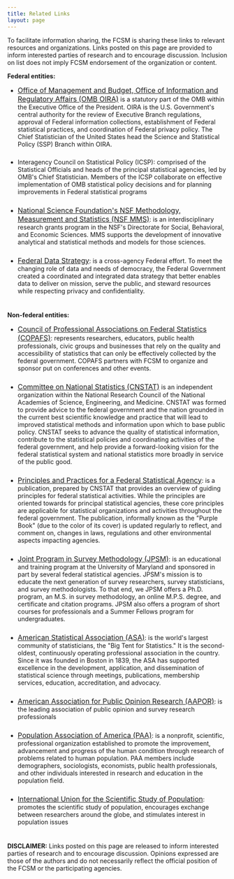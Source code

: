 ```yaml
---
title: Related Links
layout: page
---
```

<p>To facilitate information sharing, the FCSM is sharing these links to relevant resources and organizations. Links posted on this page are provided to inform interested parties of research and to encourage discussion. Inclusion on list does not imply FCSM endorsement of the organization or content. </p>
<p><b>Federal entities:</b></p>
<ul>
  <li style="padding-bottom: 24px;"><a class="usa-link--external" href="https://www.whitehouse.gov/omb/information-regulatory-affairs/" style="font-size: 16px;" target="_blank">Office of Management and Budget, Office of Information and Regulatory Affairs (OMB OIRA)</a> is a statutory part of the OMB within the Executive Office of the President. OIRA is the U.S. Government's central authority for the review of Executive Branch regulations, approval of Federal information collections, establishment of Federal statistical practices, and coordination of Federal privacy policy.  The Chief Statistician of the United States head the Science and Statistical Policy (SSP) Branch within OIRA.</li>

  <li style="padding-bottom: 24px;">Interagency Council on Statistical Policy (ICSP): comprised of the Statistical Officials and heads of the principal statistical agencies, led by OMB's Chief Statistician.  Members of the ICSP collaborate on effective implementation of OMB statistical policy decisions and for planning improvements in Federal statistical programs</li>

  <li style="padding-bottom: 24px;"><a class="usa-link--external" href="https://www.nsf.gov/funding/pgm_summ.jsp?pims_id=5421"  style="font-size: 16px;" target="_blank">National Science Foundation's NSF Methodology, Measurement and Statistics (NSF MMS)</a>: is an interdisciplinary research grants program in the NSF's Directorate for Social, Behavioral, and Economic Sciences.  MMS supports the development of innovative analytical and statistical methods and models for those sciences.

  <li style="padding-bottom: 24px;"><a class="usa-link--external" href="https://strategy.data.gov/" style="font-size: 16px;" target="_blank">Federal Data Strategy</a>: is a cross-agency Federal effort. To meet the changing role of data and needs of democracy, the Federal Government created a coordinated and integrated data strategy that better enables data to deliver on mission, serve the public, and steward resources while respecting privacy and confidentiality.</li>
</ul>
<p><b>Non-federal entities:</b></p>
<ul>
  <li style="padding-bottom: 24px;"><a class="usa-link--external" href="https://copafs.org/" style="font-size: 16px;"  target="_blank">Council of Professional Associations on Federal Statistics (COPAFS)</a>: represents researchers, educators, public health professionals, civic groups and businesses that rely on the quality and accessibility of statistics that can only be effectively collected by the federal government.  COPAFS partners with FCSM to organize and sponsor put on conferences and other events.</li>

  <li style="padding-bottom: 24px;"><a class="usa-link--external" href="https://www.nationalacademies.org/cnstat/committee-on-national-statistics" style="font-size: 16px;" target="_blank">Committee on National Statistics (CNSTAT)</a> is an independent organization within the National Research Council of the National Academies of Science, Engineering, and Medicine.  CNSTAT was formed to provide advice to the federal government and the nation grounded in the current best scientific knowledge and practice that will lead to improved statistical methods and information upon which to base public policy. CNSTAT seeks to advance the quality of statistical information, contribute to the statistical policies and coordinating activities of the federal government, and help provide a forward-looking vision for the federal statistical system and national statistics more broadly in service of the public good.</li>

  <li style="padding-bottom: 24px;"><a class="usa-link--external" href="https://www.nap.edu/read/24810/chapter/1" style="font-size: 16px;" target="_blank">Principles and Practices for a Federal Statistical Agency</a>: is a publication, prepared by CNSTAT that provides an overview of guiding principles for federal statistical activities.  While the principles are oriented towards for principal statistical agencies, these core principles are applicable for statistical organizations and activities throughout the federal government.  The publication, informally known as the "Purple Book" (due to the color of its cover) is updated regularly to reflect, and comment on, changes in laws, regulations and other environmental aspects impacting agencies.</li>

  <li style="padding-bottom: 24px;"><a class="usa-link--external" href="https://jpsm.umd.edu/" style="font-size: 16px;" target="_blank">Joint Program in Survey Methodology (JPSM)</a>: is an educational and training program at the University of Maryland and sponsored in part by several federal statistical agencies.  JPSM's mission is to educate the next generation of survey researchers, survey statisticians, and survey methodologists. To that end, we JPSM offers a Ph.D. program, an M.S. in survey methodology, an online M.P.S. degree, and certificate and citation programs. JPSM also offers a program of short courses for professionals and a Summer Fellows program for undergraduates.</li>

  <li style="padding-bottom: 24px;"><a class="usa-link--external" href="https://www.amstat.org/" style="font-size: 16px;" target="_blank">American Statistical Association (ASA)</a>: is the world's largest community of statisticians, the "Big Tent for Statistics." It is the second-oldest, continuously operating professional association in the country. Since it was founded in Boston in 1839, the ASA has supported excellence in the development, application, and dissemination of statistical science through meetings, publications, membership services, education, accreditation, and advocacy.</li>

  <li style="padding-bottom: 24px;"><a class="usa-link--external" href="https://www.aapor.org/" style="font-size: 16px;" target="_blank">American Association for Public Opinion Research (AAPOR)</a>: is the leading association of public opinion and survey research professionals</li>

  <li style="padding-bottom: 24px;"><a class="usa-link--external" href="https://www.populationassociation.org/home" style="font-size: 16px;" target="_blank">Population Association of America (PAA)</a>: is a nonprofit, scientific, professional organization established to promote the improvement, advancement and progress of the human condition through research of problems related to human population. PAA members include demographers, sociologists, economists, public health professionals, and other individuals interested in research and education in the population field.</li>

  <li style="padding-bottom: 24px;"><a class="usa-link--external" href="https://iussp.org/" style="font-size: 16px;" target="_blank">International Union for the Scientific Study of Population</a>: promotes the scientific study of population, encourages exchange between researchers around the globe, and stimulates interest in population issues</li>
</ul>
<p><b>DISCLAIMER:</b> Links posted on this page are released to inform interested parties of research and to encourage discussion. Opinions expressed are those of the authors and do not necessarily reflect the official position of the FCSM or the participating agencies.</p>

